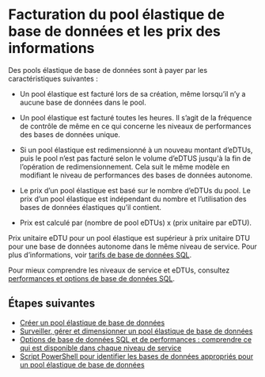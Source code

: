 <properties
    pageTitle="Performances et prix élastique pool de base de données SQL"
    description="Informations de tarification spécifiques pour des pools élastique de base de données."
    services="sql-database"
    documentationCenter=""
    authors="srinia"
    manager="jhubbard"
    editor=""/>

<tags
    ms.service="sql-database"
    ms.devlang="NA"
    ms.date="05/27/2016"
    ms.author="srinia"
    ms.workload="data-management"
    ms.topic="article"
    ms.tgt_pltfrm="NA"/>


# <a name="elastic-database-pool-billing-and-pricing-information"></a>Facturation du pool élastique de base de données et les prix des informations

Des pools élastique de base de données sont à payer par les caractéristiques suivantes :

- Un pool élastique est facturé lors de sa création, même lorsqu’il n’y a aucune base de données dans le pool.
- Un pool élastique est facturé toutes les heures. Il s’agit de la fréquence de contrôle de même en ce qui concerne les niveaux de performances des bases de données unique.
- Si un pool élastique est redimensionné à un nouveau montant d’eDTUs, puis le pool n’est pas facturé selon le volume d’eDTUS jusqu'à la fin de l’opération de redimensionnement. Cela suit le même modèle en modifiant le niveau de performances des bases de données autonome.


- Le prix d’un pool élastique est basé sur le nombre d’eDTUs du pool. Le prix d’un pool élastique est indépendant du nombre et l’utilisation des bases de données élastiques qu’il contient.
- Prix est calculé par (nombre de pool eDTUs) x (prix unitaire par eDTU).

Prix unitaire eDTU pour un pool élastique est supérieur à prix unitaire DTU pour une base de données autonome dans le même niveau de service. Pour plus d’informations, voir [tarifs de base de données SQL](https://azure.microsoft.com/pricing/details/sql-database/). 


Pour mieux comprendre les niveaux de service et eDTUs, consultez [performances et options de base de données SQL](sql-database-service-tiers.md).

## <a name="next-steps"></a>Étapes suivantes

- [Créer un pool élastique de base de données](sql-database-elastic-pool-create-portal.md)
- [Surveiller, gérer et dimensionner un pool élastique de base de données](sql-database-elastic-pool-manage-portal.md)
- [Options de base de données SQL et de performances : comprendre ce qui est disponible dans chaque niveau de service](sql-database-service-tiers.md)
- [Script PowerShell pour identifier les bases de données appropriés pour un pool élastique de base de données](sql-database-elastic-pool-database-assessment-powershell.md)
